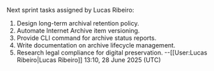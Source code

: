 Next sprint tasks assigned by Lucas Ribeiro:
1. Design long-term archival retention policy.
2. Automate Internet Archive item versioning.
3. Provide CLI command for archive status reports.
4. Write documentation on archive lifecycle management.
5. Research legal compliance for digital preservation.
--[[User:Lucas Ribeiro|Lucas Ribeiro]] 13:10, 28 June 2025 (UTC)
